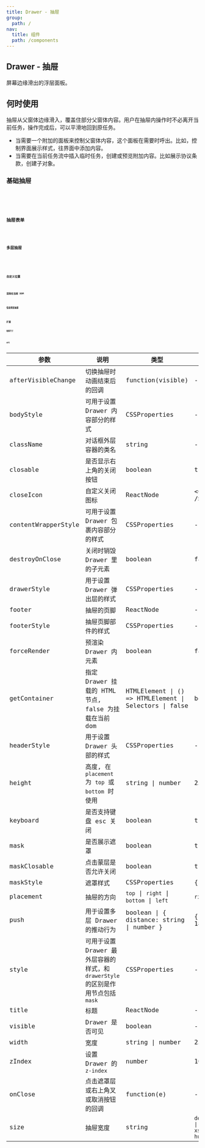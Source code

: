 ```yaml
---
title: Drawer - 抽屉
group:
  path: /
nav:
  title: 组件
  path: /components
---
```


## Drawer - 抽屉

屏幕边缘滑出的浮层面板。

## 何时使用

抽屉从父窗体边缘滑入，覆盖住部分父窗体内容。用户在抽屉内操作时不必离开当前任务，操作完成后，可以平滑地回到原任务。

- 当需要一个附加的面板来控制父窗体内容，这个面板在需要时呼出。比如，控制界面展示样式，往界面中添加内容。
- 当需要在当前任务流中插入临时任务，创建或预览附加内容。比如展示协议条款，创建子对象。

### 基础抽屉

<code src="./demos/basic-right.tsx" />

<code src="./demos/config-provider.tsx" />

### 抽屉表单

<code src="./demos/form-in-drawer.tsx" />

### 多层抽屉

<code src="./demos/multi-level-drawer.tsx" />

<code src="./demos/no-mask.tsx" />

### 自定义位置

<code src="./demos/placement.tsx" />

### 渲染在当前 DOM

<code src="./demos/render-in-current.tsx" />

### 信息预览抽屉

<code src="./demos/user-profile.tsx" />

## 扩展

### 抽屉尺寸

<code src="./demos/size.tsx" />

## API

| 参数                | 说明                                                                             | 类型                                                   | 默认值                                                | 版本         |
| ------------------- | -------------------------------------------------------------------------------- | ------------------------------------------------------ | ----------------------------------------------------- | ------------ |
| afterVisibleChange  | 切换抽屉时动画结束后的回调                                                       | function(visible)                                      | -                                                     |              |
| bodyStyle           | 可用于设置 Drawer 内容部分的样式                                                 | CSSProperties                                          | -                                                     |              |
| className           | 对话框外层容器的类名                                                             | string                                                 | -                                                     |              |
| closable            | 是否显示右上角的关闭按钮                                                         | boolean                                                | true                                                  |              |
| closeIcon           | 自定义关闭图标                                                                   | ReactNode                                              | &lt;CloseOutlined />                                  |              |
| contentWrapperStyle | 可用于设置 Drawer 包裹内容部分的样式                                             | CSSProperties                                          | -                                                     |              |
| destroyOnClose      | 关闭时销毁 Drawer 里的子元素                                                     | boolean                                                | false                                                 |              |
| drawerStyle         | 用于设置 Drawer 弹出层的样式                                                     | CSSProperties                                          | -                                                     |              |
| footer              | 抽屉的页脚                                                                       | ReactNode                                              | -                                                     |              |
| footerStyle         | 抽屉页脚部件的样式                                                               | CSSProperties                                          | -                                                     |              |
| forceRender         | 预渲染 Drawer 内元素                                                             | boolean                                                | false                                                 |              |
| getContainer        | 指定 Drawer 挂载的 HTML 节点, false 为挂载在当前 dom                             | HTMLElement \| () => HTMLElement \| Selectors \| false | body                                                  |              |
| headerStyle         | 用于设置 Drawer 头部的样式                                                       | CSSProperties                                          | -                                                     |              |
| height              | 高度, 在 `placement` 为 `top` 或 `bottom` 时使用                                 | string \| number                                       | 256                                                   |              |
| keyboard            | 是否支持键盘 esc 关闭                                                            | boolean                                                | true                                                  |              |
| mask                | 是否展示遮罩                                                                     | boolean                                                | true                                                  |              |
| maskClosable        | 点击蒙层是否允许关闭                                                             | boolean                                                | true                                                  |              |
| maskStyle           | 遮罩样式                                                                         | CSSProperties                                          | {}                                                    |              |
| placement           | 抽屉的方向                                                                       | `top` \| `right` \| `bottom` \| `left`                 | `right`                                               |              |
| push                | 用于设置多层 Drawer 的推动行为                                                   | boolean \| { distance: string \| number }              | { distance: 180 }                                     | 4.5.0+       |
| style               | 可用于设置 Drawer 最外层容器的样式，和 `drawerStyle` 的区别是作用节点包括 `mask` | CSSProperties                                          | -                                                     |              |
| title               | 标题                                                                             | ReactNode                                              | -                                                     |              |
| visible             | Drawer 是否可见                                                                  | boolean                                                | -                                                     |              |
| width               | 宽度                                                                             | string \| number                                       | 256                                                   |              |
| zIndex              | 设置 Drawer 的 `z-index`                                                         | number                                                 | 1000                                                  |              |
| onClose             | 点击遮罩层或右上角叉或取消按钮的回调                                             | function(e)                                            | -                                                     |              |
| size                | 抽屉宽度                                                                         | string                                                 | `default \| large \| small \| xsmall\| xlarge\| huge` | `heaven@2.0` |
